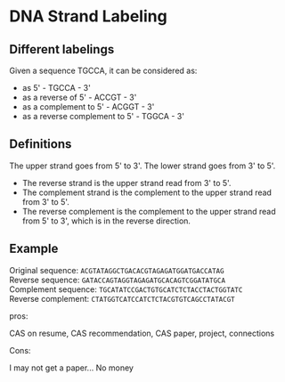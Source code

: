 # DNA Strand Labeling

## Different labelings

Given a sequence TGCCA, it can be considered as:

- as 5' - TGCCA - 3'
- as a reverse of 5' - ACCGT - 3'
- as a complement to 5' - ACGGT - 3'
- as a reverse complement to 5' - TGGCA - 3'

## Definitions

The upper strand goes from 5' to 3'. The lower strand goes from 3' to 5'.
- The reverse strand is the upper strand read from 3' to 5'.
- The complement strand is the complement to the upper strand read from 3' to 5'.
- The reverse complement is the complement to the upper strand read from 5' to 3', which is in the reverse direction.

## Example

Original sequence: `ACGTATAGGCTGACACGTAGAGATGGATGACCATAG`  
Reverse sequence: `GATACCAGTAGGTAGAGATGCACAGTCGGATATGCA`  
Complement sequence: `TGCATATCCGACTGTGCATCTCTACCTACTGGTATC`  
Reverse complement: `CTATGGTCATCCATCTCTACGTGTCAGCCTATACGT`

pros:

CAS on resume, CAS recommendation, CAS paper, project, connections

Cons:

I may not get a paper...
No money